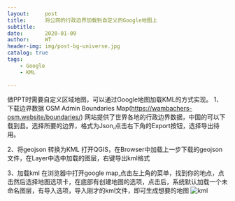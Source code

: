 ```yaml
---
layout:     post
title:      将公网的行政边界加载到自定义的Google地图上
subtitle:   
date:       2020-01-09
author:     WT
header-img: img/post-bg-universe.jpg
catalog: true
tags:
    - Google
    - KML
    
---
```


做PPT时需要自定义区域地图，可以通过Google地图加载KML的方式实现。
1、下载边界数据
 OSM Admin Boundaries Map(https://wambachers-osm.website/boundaries/) 网站提供了世界各地的行政边界数据，中国的可以下载到县。选择所要的边界，格式为Json,点击右下角的Export按钮，选择导出待用。

2、将geojson 转换为KML
打开QGIS，在Browser中加载上一步下载的geojson文件，在Layer中选中加载的图层，右键导出kml格式

3、加载kml
在浏览器中打开google map,点击左上角的菜单，找到你的地点，点击然后选择地图选项卡，在底部有创建地图的选项，点击后，系统默认加载一个未命名图层，有导入选项，导入刚才的kml文件，即可生成想要的地图
![kml](http://www.spatial.pro/img/kml20200109.png)